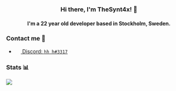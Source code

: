 <h3 align="center">Hi there, I'm TheSynt4x! 👋</h2>
<h4 align="center">I'm a 22 year old developer based in Stockholm, Sweden.</h4>

### Contact me 💭

- <a href="#"><img src="https://i.imgur.com/Jz1AFfB.png" width="16" height="16" align="center" /> Discord: `hh h#3317`</a>

### Stats 📊

<img src="https://github-readme-stats.vercel.app/api?username=TheSynt4x&show_icons=true&count_private=true&theme=dark">

